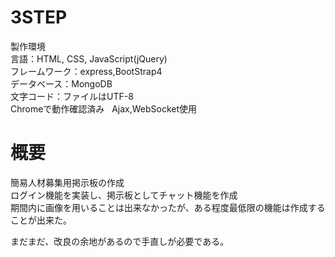 # 3STEP  

製作環境  
言語：HTML, CSS, JavaScript(jQuery)  
フレームワーク：express,BootStrap4  
データベース：MongoDB  
文字コード：ファイルはUTF-8  
Chromeで動作確認済み  
Ajax,WebSocket使用  

# 概要
簡易人材募集用掲示板の作成  
ログイン機能を実装し、掲示板としてチャット機能を作成  
期間内に画像を用いることは出来なかったが、ある程度最低限の機能は作成することが出来た。  

まだまだ、改良の余地があるので手直しが必要である。  
